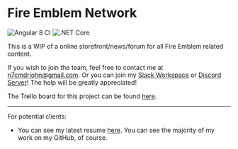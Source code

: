 # Fire Emblem Network
![Angular 8 CI](https://github.com/n7commanderjohn/fe-website/workflows/Angular%208%20CI/badge.svg)
![.NET Core](https://github.com/n7commanderjohn/fe-website/workflows/.NET%20Core/badge.svg)

This is a WIP of a online storefront/news/forum for all Fire Emblem related content.

If you wish to join the team, feel free to contact me at n7cmdrjohn@gmail.com. Or you can join my [Slack Workspace](https://join.slack.com/t/n7s/shared_invite/zt-cw7z18z9-iZ4TNzSFwTrrbnZbry4foQ) or [Discord Server](https://discord.gg/Xnn9YtW)! The help will be greatly appreciated!

The Trello board for this project can be found [here](https://trello.com/b/MVtgQcaF).
***

For potential clients:
- You can see my latest resume [here](https://docs.google.com/document/d/1A9k6P_JAaqJTKUFrCu3yr_srgQjDmeGEhxd285DKLMw/). You can see the majority of my work on my GitHub, of course.
